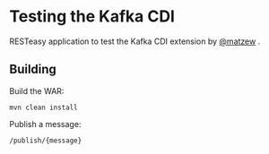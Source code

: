 # Testing the Kafka CDI
RESTeasy application to test the Kafka CDI extension by [@matzew](https://github.com/matzew) .


## Building

Build the WAR:

```
mvn clean install
```

Publish a message:

```
/publish/{message}
```
